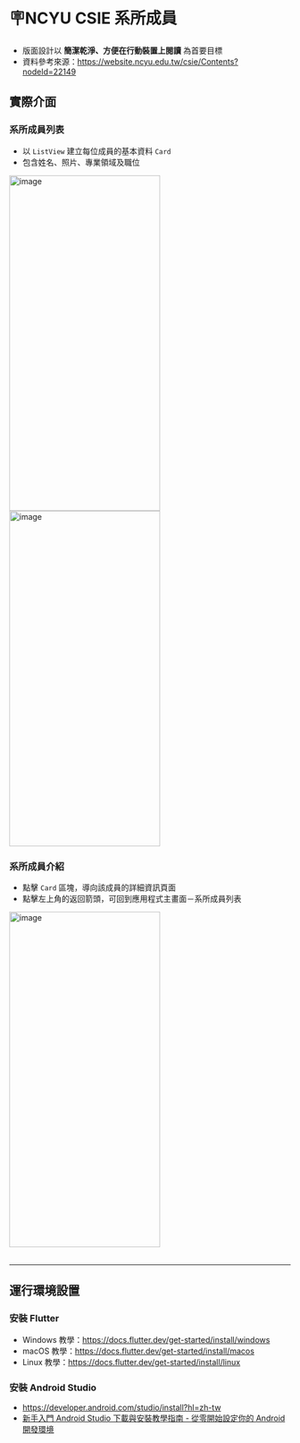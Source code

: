 # 🪧NCYU CSIE 系所成員
* 版面設計以 **簡潔乾淨、方便在行動裝置上閱讀** 為首要目標
* 資料參考來源：https://website.ncyu.edu.tw/csie/Contents?nodeId=22149

## 實際介面
### 系所成員列表
* 以 `ListView` 建立每位成員的基本資料 `Card`
* 包含姓名、照片、專業領域及職位
<img width="270" height="600" alt="image" src="https://github.com/user-attachments/assets/6dcfc1cf-9541-4c92-8e03-4832c66b6ca1" />
<img width="270" height="600" alt="image" src="https://github.com/user-attachments/assets/986b42e0-5aaa-4569-ae59-4413900e1543" /><br>

### 系所成員介紹
* 點擊 `Card` 區塊，導向該成員的詳細資訊頁面
* 點擊左上角的返回箭頭，可回到應用程式主畫面－系所成員列表
<img width="270" height="600" alt="image" src="https://github.com/user-attachments/assets/b2f7f1c2-da5d-4fcc-b58e-f84e3773b34e" />
<br><br>

---

## 運行環境設置
### 安裝 Flutter
* Windows 教學：https://docs.flutter.dev/get-started/install/windows
* macOS 教學：https://docs.flutter.dev/get-started/install/macos
* Linux 教學：https://docs.flutter.dev/get-started/install/linux
### 安裝 Android Studio
* https://developer.android.com/studio/install?hl=zh-tw
* [新手入門 Android Studio 下載與安裝教學指南 - 從零開始設定你的 Android 開發環境](https://vocus.cc/article/658e6c8cfd89780001253db3)
